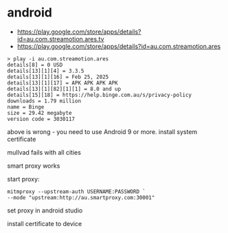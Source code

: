 # android

- https://play.google.com/store/apps/details?id=au.com.streamotion.ares.tv
- https://play.google.com/store/apps/details?id=au.com.streamotion.ares

~~~
> play -i au.com.streamotion.ares
details[8] = 0 USD
details[13][1][4] = 3.3.5
details[13][1][16] = Feb 25, 2025
details[13][1][17] = APK APK APK APK
details[13][1][82][1][1] = 8.0 and up
details[15][18] = https://help.binge.com.au/s/privacy-policy
downloads = 1.79 million
name = Binge
size = 29.42 megabyte
version code = 3030117
~~~

above is wrong - you need to use Android 9 or more. install system certificate

mullvad fails with all cities

smart proxy works

start proxy:

~~~
mitmproxy --upstream-auth USERNAME:PASSWORD `
--mode "upstream:http://au.smartproxy.com:30001"
~~~

set proxy in android studio

install certificate to device
